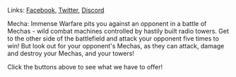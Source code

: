 Links: [Facebook](https://www.facebook.com/KRGameStudios), [Twitter](https://twitter.com/KRGameStudios), [Discord](https://discord.gg/FQmz8TN)

Mecha: Immense Warfare pits you against an opponent in a battle of Mechas - wild combat machines controlled by hastily built radio towers. Get to the other side of the battlefield and attack your opponent five times to win! But look out for your opponent's Mechas, as they can attack, damage and destroy your Mechas, and your towers!

Click the buttons above to see what we have to offer!
